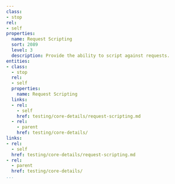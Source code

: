 ```yaml
---
class:
- stop
rel:
- self
properties:
  name: Request Scripting
  sort: 2089
  level: 3
  description: Provide the ability to script against requests.
entities:
- class:
  - stop
  rel:
  - self
  properties:
    name: Request Scripting
  links:
  - rel:
    - self
    href: testing/core-details/request-scripting.md
  - rel:
    - parent
    href: testing/core-details/
links:
- rel:
  - self
  href: testing/core-details/request-scripting.md
- rel:
  - parent
  href: testing/core-details/
...
```

